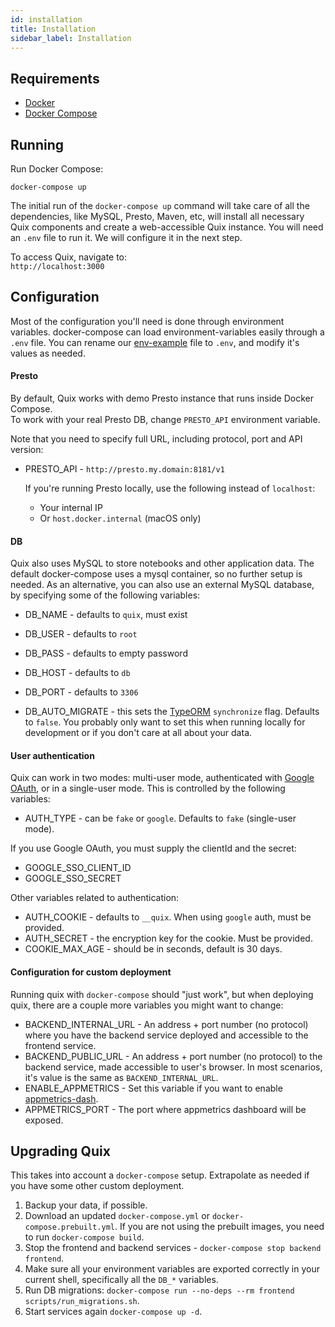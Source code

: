 ```yaml
---
id: installation
title: Installation
sidebar_label: Installation
---
```


## Requirements
* [Docker](https://www.docker.com/products)
* [Docker Compose](https://docs.docker.com/compose/install/)

## Running
Run Docker Compose:

```
docker-compose up
```

The initial run of the `docker-compose up` command will take care of all the dependencies, like MySQL, Presto, Maven, etc, will install all necessary Quix components and create a web-accessible Quix instance.
You will need an `.env` file to run it. We will configure it in the next step.

To access Quix, navigate to:  
`http://localhost:3000`

## Configuration
Most of the configuration you'll need is done through environment variables. docker-compose can load environment-variables easily through a `.env` file.
You can rename our [env-example](https://github.com/wix/quix/blob/master/env-example) file to `.env`, and modify it's values as needed. 

#### Presto
By default, Quix works with demo Presto instance that runs inside Docker Compose.  
To work with your real Presto DB, change `PRESTO_API` environment variable.

Note that you need to specify full URL, including protocol, port and API version:
* PRESTO_API - `http://presto.my.domain:8181/v1`  

  If you're running Presto locally, use the following instead of `localhost`:
  * Your internal IP
  * Or `host.docker.internal` (macOS only)

#### DB
Quix also uses MySQL to store notebooks and other application data. The default docker-compose uses a mysql container, so no further setup is needed. 
As an alternative, you can also use an external MySQL database, by specifying some of the following variables:
* DB_NAME - defaults to `quix`, must exist
* DB_USER - defaults to `root`
* DB_PASS - defaults to empty password
* DB_HOST - defaults to `db`
* DB_PORT - defaults to `3306`

* DB_AUTO_MIGRATE - this sets the [TypeORM](https://typeorm.io/#/connection-options) `synchronize` flag. Defaults to `false`. You probably only want to set this when running locally for development or if you don't care at all about your data.

#### User authentication
Quix can work in two modes: multi-user mode, authenticated with [Google OAuth](https://console.developers.google.com/apis/credentials), or in a single-user mode. This is controlled by the following variables:
* AUTH_TYPE - can be `fake` or `google`. Defaults to `fake` (single-user mode).

If you use Google OAuth, you must supply the clientId and the secret:
* GOOGLE_SSO_CLIENT_ID
* GOOGLE_SSO_SECRET

Other variables related to authentication:
* AUTH_COOKIE - defaults to `__quix`. When using `google` auth, must be provided.
* AUTH_SECRET - the encryption key for the cookie. Must be provided.
* COOKIE_MAX_AGE - should be in seconds, default is 30 days.

#### Configuration for custom deployment
Running quix with `docker-compose` should "just work", but when deploying quix, there are a couple more variables you might want to change:

* BACKEND_INTERNAL_URL - An address + port number (no protocol) where you have the backend service deployed and accessible to the frontend service.
* BACKEND_PUBLIC_URL - An address + port number (no protocol) to the backend service, made accessible to user's browser. In most scenarios, it's value is the same as `BACKEND_INTERNAL_URL`.
* ENABLE_APPMETRICS - Set this variable if you want to enable [appmetrics-dash](https://github.com/RuntimeTools/appmetrics-dash).
* APPMETRICS_PORT - The port where appmetrics dashboard will be exposed.

## Upgrading Quix
This takes into account a `docker-compose` setup. Extrapolate as needed if you have some other custom deployment. 

1. Backup your data, if possible.
2. Download an updated `docker-compose.yml` or `docker-compose.prebuilt.yml`. If you are not using the prebuilt images, you need to run `docker-compose build`.
3. Stop the frontend and backend services - `docker-compose stop backend frontend`.
4. Make sure all your environment variables are exported correctly in your current shell, specifically all the `DB_*` variables.
5. Run DB migrations: `docker-compose run --no-deps --rm frontend scripts/run_migrations.sh`.
6. Start services again `docker-compose up -d`.
